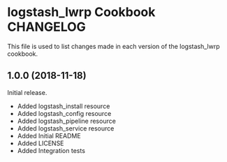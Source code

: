 # logstash_lwrp Cookbook CHANGELOG

This file is used to list changes made in each version of the logstash_lwrp cookbook.

## 1.0.0 (2018-11-18)

Initial release.

- Added logstash_install resource
- Added logstash_config resource
- Added logstash_pipeline resource
- Added logstash_service resource
- Added Initial README
- Added LICENSE
- Added Integration tests